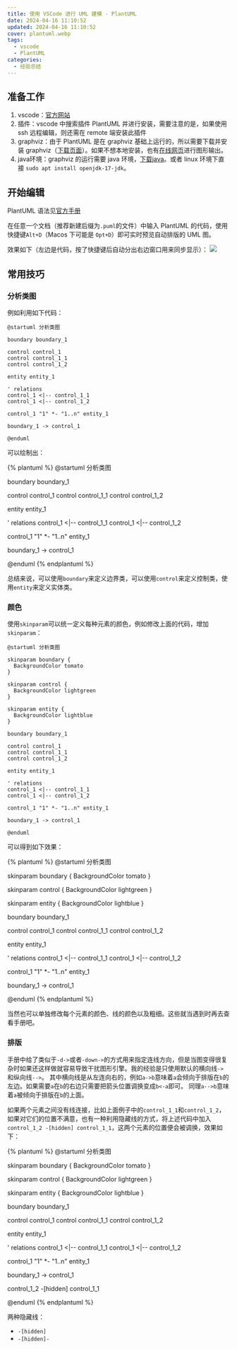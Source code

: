 ```yaml
---
title: 使用 VSCode 进行 UML 建模 - PlantUML
date: 2024-04-16 11:10:52
updated: 2024-04-16 11:10:52
cover: plantuml.webp
tags:
  - vscode
  - PlantUML
categories:
  - 经验总结
---
```


## 准备工作

1. vscode：[官方网站](https://code.visualstudio.com/)
2. 插件：vscode 中搜索插件 PlantUML 并进行安装，需要注意的是，如果使用 ssh 远程编辑，则还需在 remote 端安装此插件
4. graphviz：由于 PlantUML 是在 graphviz 基础上运行的，所以需要下载并安装 graphviz（[下载页面](https://graphviz.org/download/)）。如果不想本地安装，也有[在线网页](https://www.plantuml.com/plantuml/uml/SyfFKj2rKt3CoKnELR1Io4ZDoSa70000)进行图形输出。
3. java环境：graphviz 的运行需要 java 环境，[下载java](https://www.java.com/en/download/)。或者 linux 环境下直接 `sudo apt install openjdk-17-jdk`。

## 开始编辑

PlantUML 语法见[官方手册](https://plantuml.com/zh/)

在任意一个文档（推荐新建后缀为`.puml`的文件）中输入 PlantUML 的代码，使用快捷键`Alt+D`（Macos 下可能是 `Opt+D`）即可实时预览自动排版的 UML 图。

效果如下（左边是代码，按了快捷键后自动分出右边窗口用来同步显示）：
![](plantuml.webp)

## 常用技巧

### 分析类图

例如利用如下代码：

```plantuml
@startuml 分析类图

boundary boundary_1

control control_1
control control_1_1
control control_1_2

entity entity_1

' relations
control_1 <|-- control_1_1
control_1 <|-- control_1_2

control_1 "1" *- "1..n" entity_1

boundary_1 -> control_1

@enduml
```

可以绘制出：

{% plantuml %}
@startuml 分析类图

boundary boundary_1

control control_1
control control_1_1
control control_1_2

entity entity_1

' relations
control_1 <|-- control_1_1
control_1 <|-- control_1_2

control_1 "1" *- "1..n" entity_1

boundary_1 -> control_1

@enduml
{% endplantuml %}

总结来说，可以使用`boundary`来定义边界类，可以使用`control`来定义控制类，使用`entity`来定义实体类。

### 颜色

使用`skinparam`可以统一定义每种元素的颜色，例如修改上面的代码，增加`skinparam`：

```plantuml
@startuml 分析类图

skinparam boundary {
  BackgroundColor tomato
}

skinparam control {
  BackgroundColor lightgreen
}

skinparam entity {
  BackgroundColor lightblue
}

boundary boundary_1

control control_1
control control_1_1
control control_1_2

entity entity_1

' relations
control_1 <|-- control_1_1
control_1 <|-- control_1_2

control_1 "1" *- "1..n" entity_1

boundary_1 -> control_1

@enduml
```

可以得到如下效果：

{% plantuml %}
@startuml 分析类图

skinparam boundary {
  BackgroundColor tomato
}

skinparam control {
  BackgroundColor lightgreen
}

skinparam entity {
  BackgroundColor lightblue
}

boundary boundary_1

control control_1
control control_1_1
control control_1_2

entity entity_1

' relations
control_1 <|-- control_1_1
control_1 <|-- control_1_2

control_1 "1" *- "1..n" entity_1

boundary_1 -> control_1

@enduml
{% endplantuml %}

当然也可以单独修改每个元素的颜色、线的颜色以及粗细。这些就当遇到时再去查看手册吧。

### 排版

手册中给了类似于`-d->`或者`-down->`的方式用来指定连线方向，但是当图变得很复杂时如果还这样做就容易导致干扰图形引擎。我的经验是只使用默认的横向线`->`和纵向线`-->`。
其中横向线是从左连向右的，例如`a->b`意味着`a`会倾向于排版在`b`的左边。如果需要`a`在`b`的右边只需要把箭头位置调换变成`b<-a`即可。
同理`a-->b`意味着`a`被倾向于排版在`b`的上面。

如果两个元素之间没有线连接，比如上面例子中的`control_1_1`和`control_1_2`，如果对它们的位置不满意，也有一种利用隐藏线的方式，将上述代码中加入`control_1_2 -[hidden] control_1_1`，这两个元素的位置便会被调换，效果如下：

{% plantuml %}
@startuml 分析类图

skinparam boundary {
  BackgroundColor tomato
}

skinparam control {
  BackgroundColor lightgreen
}

skinparam entity {
  BackgroundColor lightblue
}

boundary boundary_1

control control_1
control control_1_1
control control_1_2

entity entity_1

' relations
control_1 <|-- control_1_1
control_1 <|-- control_1_2

control_1 "1" *- "1..n" entity_1

boundary_1 -> control_1

control_1_2 -[hidden] control_1_1

@enduml
{% endplantuml %}

两种隐藏线：
- `-[hidden]`
- `-[hidden]-`
